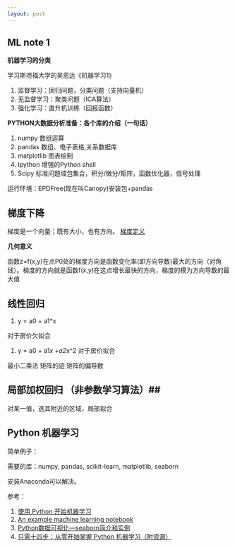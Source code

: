 ```yaml
---
layout: post
---
```

## ML note 1 ##

**机器学习的分类**

学习斯坦福大学的吴恩达《机器学习1》

1. 监督学习：回归问题，分类问题（支持向量机）
2. 无监督学习：聚类问题（ICA算法）
2. 强化学习：直升机训练（回报函数）

**PYTHON大数据分析准备：各个库的介绍（一句话）**

1. numpy 数组运算
2. pandas 数组、电子表格,关系数据库
3. matplotlib 图表绘制
4. Ipython 增强的Python shell
5. Scipy 标准问题域包集合，积分/微分/矩阵，函数优化器，信号处理

运行环境：EPDFree(现在叫Canopy)安装包+pandas

## 梯度下降 ##

 梯度是一个向量；既有大小，也有方向。
[梯度定义](http://blog.csdn.net/myarrow/article/details/51332421)

**几何意义**

函数z=f(x,y)在点P0处的梯度方向是函数变化率(即方向导数)最大的方向（对角线）。梯度的方向就是函数f(x,y)在这点增长最快的方向，梯度的模为方向导数的最大值


## 线性回归 ##

1. y = a0 + a1*x

对于房价欠拟合

1. y = a0 + a1*x +a2*x^2
对于房价拟合


最小二乘法
矩阵的迹
矩阵的偏导数

## 局部加权回归 （非参数学习算法）##
对某一值，选其附近的区域，局部拟合

## Python 机器学习 ##

简单例子：

需要的库：numpy, pandas, scikit-learn, matplotlib, seaborn

安装Anaconda可以解决。




参考：

1. [使用 Python 开始机器学习](http://python.jobbole.com/88705/)
2. [An example machine learning notebook](http://nbviewer.jupyter.org/github/rhiever/Data-Analysis-and-Machine-Learning-Projects/blob/master/example-data-science-notebook/Example%20Machine%20Learning%20Notebook.ipynb#Introduction)
3. [Python数据可视化—seaborn简介和实例](https://blog.csdn.net/qq_34264472/article/details/53814653)
4. [只需十四步：从零开始掌握 Python 机器学习（附资源）](https://www.cnblogs.com/aabbcc/p/8683042.html)